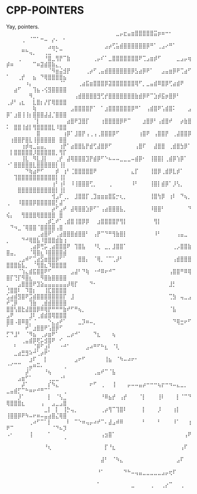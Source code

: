 # CPP-POINTERS
Yay, pointers.
⠀⠀⠀⠀⠀⠀⠀⠀⠀⠀⠀⠀⠀⠀⠀⠀⠀⠀⠀⠀⠀⠀⠀⠀⠀⠀⠀⠀⠀⣀⡤⣖⣤⣶⣿⣿⣿⣿⣿⣭⡶⠶⠒⠂⠀⠀⠀⠀⠀⠀⠀⠀⠀⢀⠀⠈⠉⠁⠒⠤⠀⡔⠄⠀⠂
⠀⠀⠀⠀⠀⠀⠀⠀⠀⠀⠀⣠⣤⣄⠀⠀⠀⠀⠀⠀⠀⠀⠀⠀⠀⠀⣠⡴⢋⣥⣾⣿⣿⣿⣿⣿⣿⡿⠛⠁⢀⣠⠔⠛⠁⠀⠀⠀⠀⠀⠀⠀⠀⠛⠓⢤⡀⠀⠀⢀⣀⠈⠂⠉⠀
⠀⠀⠀⢀⠀⠀⠀⠀⠀⠀⠘⣿⣀⢻⡟⠉⣷⠀⠀⠀⠀⠀⠀⢀⡤⠎⠁⣀⣿⣿⣿⣿⣿⣿⣿⠟⢉⣠⣶⡾⠋⠀⠀⠀⠀⣀⣠⡤⢶⡾⠶⠀⠀⠀⠀⠀⠉⠶⣽⣾⣿⣷⣄⡀⠀
⠀⠀⠀⠀⠀⠀⠀⠀⠀⠀⠀⠈⠻⣶⣬⣺⡟⠀⠀⠀⠀⢀⡴⠋⢀⣤⣾⣿⣿⣿⣿⣿⣿⡿⣣⣴⡿⠟⠁⠀⠀⣠⣤⣶⡿⠟⢉⣴⠋⠁⠀⠀⢀⡞⠀⠀⣦⠀⠙⢿⣿⣿⣿⣿⣦
⠀⠀⠀⠀⠀⠰⡄⠀⠀⠀⠀⠀⠀⠀⠈⠁⠀⠀⠀⢀⣴⣯⣶⣿⣿⣿⡿⣽⣿⣿⣿⣿⣿⣿⢿⠋⡀⣀⣤⣾⠿⣿⡿⢋⣴⣾⠟⠀⠀⠀⠀⣴⠋⠀⠀⠀⢹⣦⠠⢪⣻⣿⣿⣿⣿
⠀⠀⠀⠀⠀⠀⠻⡀⠀⠀⠀⠀⠀⠀⠀⠀⠀⠀⢠⣾⣿⣿⣿⣿⣻⢋⡞⣿⣿⣿⣿⣿⣿⣿⣷⣾⡿⠟⠉⣱⡾⣯⡶⣿⡿⠃⠀⠀⠀⢀⡼⠃⢠⣆⠀⠀⣇⣿⡆⡜⡏⢿⣿⣿⣿
⠀⠀⠀⠀⠀⠀⠀⢷⠀⠀⠀⠀⠀⠀⠀⠀⠀⣠⣿⣿⣿⣿⡟⠁⠀⠁⣰⣿⣿⣿⣿⣿⣿⡿⠛⠁⠀⢠⣾⣿⠟⢡⣾⣿⠅⠀⠀⠀⣠⡿⠁⣰⣿⢸⢸⡆⣿⣿⣿⣼⣼⡈⣿⣿⣿
⠀⠀⠀⠀⠀⠀⠀⠈⡇⠀⠀⠀⠀⠀⠀⠀⣴⣿⠟⣹⣿⡏⠀⠀⠀⢰⣿⣿⣿⣿⡿⠟⠉⠀⠀⠀⣰⣿⡿⠃⢠⣾⣿⠞⠀⠀⡴⣷⣿⠅⠀⣿⣿⢸⣾⡇⢻⣿⣿⣿⣿⣇⠸⣿⣿
⠀⠀⠀⠀⠀⠀⠀⠀⣿⠀⠀⠀⠀⠀⠀⢰⡿⠁⣸⣿⡟⢠⢀⢠⢀⣿⣿⣿⡿⠋⠀⠀⠀⠀⠀⢰⣿⠟⠀⢠⣿⣿⡟⠀⢀⣼⣿⣿⡿⠀⢰⣿⣿⡟⣿⣇⢸⣿⣿⣿⣿⣿⠀⣿⣿
⠀⠀⠀⠀⢰⡾⢶⣀⣥⣤⡀⠀⠀⠀⢰⡟⠁⣴⣿⣿⣧⡟⣾⢋⣼⣿⡿⠋⠀⠀⠀⠀⠀⠀⢠⣿⠏⠀⠀⣼⣿⣿⠀⢀⣾⣿⣳⡿⠁⠀⡇⣿⣿⣿⣿⣿⡸⣿⣿⣿⣿⣿⡀⢻⡏
⠀⠀⠀⠀⢸⣇⠀⠻⣇⣸⡇⠀⠀⢀⡞⠀⣼⢿⣿⣿⣿⣹⡟⣾⡿⠋⠑⠦⠤⠤⣀⣀⣀⠤⣾⡿⠂⠀⢸⣿⣿⡇⢀⣾⡿⢱⡿⠁⠀⠐⠁⣿⣿⣿⣿⣿⣇⣿⣿⣿⣿⣿⡇⢸⡇
⠀⠀⠀⠀⠀⠙⢷⣴⠟⠋⠀⠀⠀⡾⠀⢰⠃⢈⣿⣿⣿⣿⣿⠟⠀⠀⠀⠀⠀⠀⠀⠀⠀⣄⡏⠀⠀⠀⢸⣿⡿⢀⣾⡿⣇⡾⠁⠀⠀⠀⠀⢹⣿⣿⣿⣿⣿⣿⣿⣿⣿⣿⡇⢸⡇
⠀⠀⠀⠀⠀⠀⠀⠀⠀⠀⠀⠀⢰⠃⢰⠇⠀⠸⢸⣿⣿⣿⢋⡀⠀⠀⠀⢀⠀⠀⠀⠀⠀⠸⠃⠀⠀⠀⢸⣿⡇⣾⡿⠁⡸⢣⡀⠀⠀⠀⠀⠀⣿⣿⣿⣿⣿⣿⣿⣿⣿⣿⡇⢸⡇
⠀⠀⠀⠀⠀⠀⠀⠀⠀⠀⠀⠀⢺⣠⠏⢀⡀⠀⣸⣿⣿⡏⢀⣹⣶⣶⣶⣿⣯⡒⢆⡀⠀⠀⠀⠀⠀⠀⢸⣿⢳⡿⠀⢰⠇⠀⠙⢦⡀⢀⠀⠀⠸⣿⣿⣿⡿⣿⣿⣿⣿⣿⡃⣼⠁
⠀⠀⠀⠀⠀⠀⠀⠀⠀⠀⠀⠀⡴⠋⣠⠞⠀⣼⢿⣿⣿⣱⡿⠋⠁⢠⣴⣿⣿⣿⣧⡀⠀⠀⠀⠀⠀⠀⠸⣿⣿⠃⠀⠀⠀⠀⠀⠀⠙⢮⡄⠀⠀⢻⣿⣿⣿⢿⣿⣿⣿⣿⠀⣿⠀
⠀⠀⠀⠀⠀⠀⠀⠀⠀⠀⢀⡾⣁⠞⠁⢀⣾⣿⢸⣿⡿⡿⠀⠀⣰⣿⣿⣿⣿⡟⢻⡇⠀⠀⠀⠀⠀⠀⠀⢻⡇⠀⠀⠀⠀⠀⠀⠀⠀⠀⠙⠲⣀⠈⢿⣿⣿⠈⣿⣿⣿⣿⢠⣿⠀
⠀⠀⠀⠀⠀⠀⠀⠀⢀⣴⣿⠟⠁⢀⣴⣿⣿⣿⣾⣿⣿⠃⠀⢠⡟⠉⠙⠛⢻⣷⣿⡇⠀⠀⠀⠀⠀⠀⠀⠸⠃⠀⠀⠀⠀⢠⣤⣀⠀⡀⠀⠀⠀⠙⠚⢿⣿⣧⠸⣿⣿⣿⣾⣷⢰
⠀⠀⠀⠀⠀⠀⢀⣴⡿⢛⡥⢀⣴⣿⣿⣿⠟⠀⢹⣿⣧⠀⠀⠘⢇⠀⣀⡀⣸⣿⣿⠁⠀⠀⠀⠀⠀⠀⠀⠀⠀⠀⠀⠀⢀⡠⣿⣿⣷⣿⣤⡀⠀⠀⠀⠈⢿⣿⣆⠸⣿⣿⣿⣿⣾
⠀⠀⠀⢀⣠⠾⠋⢉⣴⣫⣶⣿⣿⡿⠋⠁⠀⠀⠀⣿⣿⡄⠀⠈⢿⡀⠈⠉⢁⡼⠃⠀⠀⠀⠀⠀⠀⠀⠀⠀⠀⠀⠀⠀⢠⣾⣿⣿⣿⣿⣿⣿⣷⣧⡀⠀⠈⢻⣿⣆⠹⣿⣿⣿⣿
⠀⠀⠀⠈⢱⣄⣾⣯⣿⣿⠟⠋⠀⠀⠀⠀⠀⣠⣼⠃⠙⢷⠀⠐⠚⠿⠖⠚⠉⠀⠀⠀⠀⠀⠀⠀⠀⠀⠀⠀⠀⠀⠀⢠⣿⣿⠛⠿⢿⣿⡏⢙⡏⠻⣿⣆⠀⠀⠻⣿⣷⣿⣿⣿⣿
⡀⠀⠀⣠⣿⣿⣿⠟⣹⣵⣤⣤⣤⣤⣤⣤⡼⢿⡏⠀⠀⠀⠙⠂⠀⠀⠀⠀⠀⠀⠀⠀⠀⠀⠀⠀⠀⠀⠀⠀⠀⠀⠀⣸⡃⠀⠀⠀⠀⢘⣿⣿⠇⠀⠹⣿⡆⠀⠀⢸⣏⣿⣿⣿⣿
⣡⣴⣾⣻⣿⠟⣩⣾⣿⣿⣿⣿⣿⣿⣿⡏⠀⣸⠀⠀⠀⠀⠀⠀⠀⠀⠀⠀⠀⠀⠀⠀⠀⠀⠀⠀⠀⠀⠀⠀⠀⠀⠀⢉⣳⠀⢤⣀⣠⠞⢉⡿⠀⠀⠀⢹⣷⠀⢀⣾⣾⣿⣿⣿⣿
⣿⣿⢣⣿⣗⣼⣿⣿⡿⠿⢿⡟⠛⠛⠛⣷⠞⠋⠛⢦⡀⠀⠀⠀⠀⠀⠀⠀⠀⠀⠀⠀⠀⠀⠀⠀⠀⠀⠀⠀⠀⠀⠀⠈⣧⠀⠀⠀⠀⣠⠟⠀⠀⠀⠀⣸⠇⢀⣾⣾⣿⢿⣿⣿⣿
⣿⣿⠠⣿⠿⣿⡁⠈⠀⠀⠀⠑⣄⣠⠞⠁⠀⠀⠀⣀⡹⠶⠤⡀⠀⠀⠀⠀⠀⠀⠀⠀⠀⠀⠀⠀⠀⠀⠀⠀⠀⠀⠀⠀⠙⢿⣒⠖⠋⠁⠀⠀⠀⠀⠞⠁⣰⣿⣿⠟⢡⣿⡿⠋⠀
⡋⠙⣸⠃⠀⠈⠻⣦⠀⢀⡴⣶⠟⠁⠀⠀⣀⡴⠚⠁⠀⠀⠀⠙⣆⠀⠀⠀⢦⠀⠀⠀⠀⠀⠀⠀⠀⠀⠀⠀⠀⠀⠀⠀⠀⠀⠀⠀⠀⠀⠀⠀⠀⢀⣤⣾⡿⢟⡥⣺⣿⠟⠀⠊⠀
⠀⠀⠃⠀⠀⠀⠀⢈⡿⠋⣰⠇⠀⠀⠐⠚⠁⠀⠀⠀⠀⣠⠴⠛⠋⠓⣆⠀⠈⢇⠀⠀⠀⠀⠀⠀⠀⠀⠀⠀⠀⠀⠀⠀⠀⠀⠀⠀⠀⠀⠀⣀⣴⣛⣻⠵⠚⢁⡴⠟⠁⠀⠀⠀⠀
⠀⠀⠀⠀⠀⠀⣰⠏⠀⠀⡇⠀⠀⠀⠀⠀⠀⠀⣠⠖⠋⠀⠀⠀⠀⠀⢸⣦⠀⠈⠳⠤⠴⠖⠂⠀⠀⠀⠀⠀⠀⠀⠀⠀⠀⠀⠀⠀⠀⠐⠊⠉⠉⠀⢀⣤⠶⠭⠄⠀⠀⠀⠀⠀⢀
⠀⠀⠀⠀⠀⡼⠁⠀⠀⠀⠘⢦⠀⠀⠀⠀⠀⠀⠀⠀⠀⠀⠀⢀⣤⠞⠉⠈⣧⠀⠀⠀⠀⠀⠀⠀⠀⠀⠀⠀⠀⠀⠀⠀⠀⠀⠀⠀⠀⠀⠀⠀⣠⣶⠋⠁⠀⠀⠀⠀⢀⣀⣀⠐⠃
⠀⠀⠀⠀⡼⠁⠀⠀⠀⠀⠀⡎⠳⣄⠀⠀⠀⠀⠀⠀⠀⠀⠖⠋⠀⢀⠀⠀⢸⠀⠀⠀⡤⠤⠤⣤⡴⠒⠒⠒⢦⡖⠒⠲⠤⣄⣀⡀⠀⣀⣤⣾⡋⠉⠓⠶⠖⠚⠛⠉⠁⠀⠀⠀⢀
⠀⠀⠀⡸⠁⠀⠀⠀⠀⠀⠀⡇⠀⠈⢣⣀⠀⠀⠀⠀⠀⠀⠀⠀⠀⠘⠿⣦⡞⠀⢠⡞⠀⠀⠀⠈⡇⠀⠀⠀⢸⠇⠀⠀⠀⡇⠈⠉⠙⢿⣿⣿⣿⣆⠀⠀⠀⠀⢠⠀⠀⣠⣀⣠⣿
⠀⠀⠀⠀⠀⠀⠀⠀⠀⠀⣀⡇⠀⡇⠀⢸⡓⢤⡀⠀⠀⠀⠀⠀⠀⢀⡴⢻⠉⢹⣿⠇⠀⠀⠀⠀⡇⠀⠀⠀⡸⠀⠀⠀⢰⡇⠀⠀⠀⢸⣿⣿⡿⠟⠳⠤⠖⠶⠤⣤⣴⣿⣌⢿⣿
⠀⠀⠀⠀⠀⠀⢀⠴⠋⠉⠁⡇⠀⠀⠀⠀⠇⠀⠉⠑⠶⢤⡤⠴⠞⠉⠄⣼⣠⠾⠿⠀⠀⠀⠀⠀⠃⠀⠀⠀⠃⠀⠀⠀⠸⠁⠀⠀⢰⠟⠉⠀⠀⠀⠀⠀⠀⠀⠀⠀⠀⠈⠙⠦⡹
⠠⠂⠀⠀⠀⠀⢸⠀⠀⠀⠀⠁⠀⠀⠀⠀⠀⠀⠀⠀⠀⠀⠀⠀⠀⢠⣲⣿⠁⠀⠀⠀⠀⠀⠀⠀⠀⠀⠀⠀⠀⠀⠀⠀⠀⠀⠀⢠⠟⠀⠀⠀⠀⠀⠀⠀⠀⠀⠀⠀⠀⠀⠀⠀⠈
⠀⠀⠀⠀⠀⠀⠀⠀⠀⠀⠘⢆⠀⠀⠀⠀⠀⠀⠀⠀⠀⠀⠀⠀⠀⠀⡏⠘⣆⠀⠀⠀⠀⠀⠀⠀⠀⠀⠀⠀⠀⠀⠀⠀⠀⠀⢠⠏⠀⠀⠀⠀⠀⠀⠀⠀⠀⠀⠀⠀⠀⠀⠀⠀⠀
⠀⠀⠀⠀⠀⠀⠀⠀⠀⠀⠀⠀⠀⠀⠀⠀⠀⠀⠀⠀⠀⠀⠀⠀⠀⣼⠃⠀⠈⠳⣄⠀⠀⠀⠀⠀⠀⠀⠀⠀⠀⠀⠀⠀⠀⣠⠏⠀⠀⠀⠀⠀⠀⠀⠀⠀⠀⠀⠀⠀⠀⠀⠀⠀⠀
⠀⠀⠀⠀⠀⠀⠀⠀⠀⠀⠀⠀⠀⠀⠀⠀⠀⠀⠀⠀⠀⠀⠀⠀⠘⠁⠀⠀⠀⠀⠀⠙⠓⠤⢤⣤⣀⣀⣀⣀⣀⣠⡤⢖⠏⠀⠀⠀⠀⠀⠀⠀⠀⠀⠀⠀⠀⠀⠀⠀⠀⠀⠀⠀⠀
⠀⠀⠀⠀⠀⠀⠀⠀⠀⠀⠀⠀⠀⠀⠀⠀⠀⠀⠀⠀⠀⠀⠀⠀⠁⠀⠀⠀⠀⠀⠀⠀⠀⣀⠀⠀⠀⠀⢀⠀⠀⢀⡔⠉⠀⠀⢀⠀⠀⠀⠀⠀⠀⠀⠀⠀⠀⠀⠀⠀⠀⠀⠀⠀⠀
